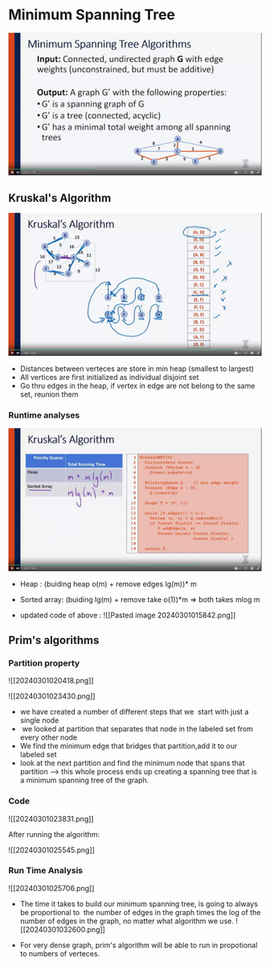 # Minimum Spanning Tree 

![](../img/20240228042747.png)

## Kruskal's Algorithm 

![](../img/20240228043711.png)

- Distances between verteces are store in min heap (smallest to largest)
- All vertices are first initialized as individual disjoint set 
- Go thru edges in the heap, if vertex in edge are not belong to the same set, reunion them

### Runtime analyses 

![](../img/20240228052045.png)
- Heap : (buiding heap o(m) + remove edges lg(m))* m
- Sorted array: (buiding lg(m) + remove take o(1))*m
=>  both takes mlog m


- updated code of above : 
![[Pasted image 20240301015842.png]]

## Prim's algorithms


### Partition property

![[20240301020418.png]]

![[20240301023430.png]]

- we have created a number of different steps that we  start with just a single node
-  we looked at partition that separates that node in the labeled set from every other node
- We find the minimum edge that bridges that partition,add it to our labeled set
- look at the next partition and find the minimum node that spans that partition
--> this whole process ends up creating a spanning tree that is a minimum spanning tree of the graph.

### Code 

![[20240301023831.png]]

After running the  algorithm: 

![[20240301025545.png]]

### Run Time Analysis 

![[20240301025706.png]]

- The time it takes to build our minimum spanning tree, is going to always be proportional to  the number of edges in the graph times the log of the number of edges in the graph, no matter what algorithm we use.
![[20240301032600.png]]

- For very dense graph, prim's algorithm will be able to run in propotional to numbers of verteces. 